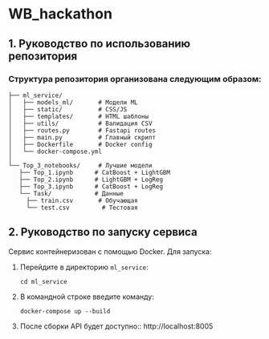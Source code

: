 # WB_hackathon

## 1. Руководство по использованию репозитория

### Структура репозитория организована следующим образом:

```
├── ml_service/
│   ├── models_ml/       # Модели ML
│   ├── static/          # CSS/JS
│   ├── templates/       # HTML шаблоны
│   ├── utils/           # Валидация CSV
│   ├── routes.py        # Fastapi routes
│   ├── main.py          # Главный скрипт
│   ├── Dockerfile       # Docker config
│   └── docker-compose.yml
│
└── Top_3_notebooks/     # Лучшие модели
   ├── Top_1.ipynb      # CatBoost + LightGBM
   ├── Top_2.ipynb      # LightGBM + LogReg
   ├── Top_3.ipynb      # CatBoost + LogReg
   └── Task/            # Данные
     ├── train.csv       # Обучающая
     └── test.csv         # Тестовая
```
    
## 2. Руководство по запуску сервиса

Сервис контейнеризован с помощью Docker. Для запуска:

1. Перейдите в директорию `ml_service`:
   ```pwsh
   cd ml_service
2. В командной строке введите команду:
   ```pwsh
   docker-compose up --build
3. После сборки API будет доступно::
   http://localhost:8005
